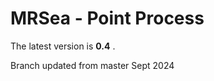 
<!-- README.md is generated from README.Rmd. Please edit that file -->

# MRSea - Point Process


The latest version is **0.4** .

Branch updated from master Sept 2024



